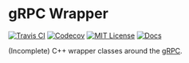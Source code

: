 gRPC Wrapper
============
[![Travis CI][travis-badge]][travis-link]
[![Codecov][codecov-badge]][codecov-link]
[![MIT License][license-badge]][license-link]
[![Docs][docs-badge]][docs-link]

(Incomplete) C++ wrapper classes around the [gRPC][grpc-link].

[travis-badge]: https://travis-ci.org/LoganBarnes/grpc-wrapper.svg?branch=master
[travis-link]: https://travis-ci.org/LoganBarnes/grpc-wrapper
[codecov-badge]: https://codecov.io/gh/LoganBarnes/grpc-wrapper/branch/master/graph/badge.svg
[codecov-link]: https://codecov.io/gh/LoganBarnes/grpc-wrapper
[license-badge]: https://img.shields.io/badge/License-MIT-blue.svg
[license-link]: https://github.com/LoganBarnes/grpc-wrapper/blob/master/LICENSE
[docs-badge]: https://codedocs.xyz/LoganBarnes/grpc-wrapper.svg
[docs-link]: https://codedocs.xyz/LoganBarnes/grpc-wrapper

[grpc-link]: https://grpc.io/
